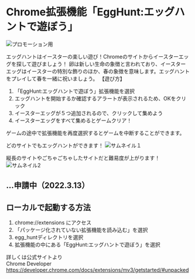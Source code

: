 # Chrome拡張機能「EggHunt:エッグハントで遊ぼう」
![プロモーション用](https://user-images.githubusercontent.com/74456418/158061224-249cc4b7-f422-40b5-89c5-c41c63158ace.png)

エッグハントはイースターの楽しい遊び！Chromeのサイトからイースターエッグを探して遊びましょう！
卵は新しい生命の象徴と言われており、イースターエッグはイースターの特別な飾りのほか、春の象徴を意味します。エッグハントをプレイして春を一緒に祝いましょう。
【遊び方】
1. 「EggHunt:エッグハントで遊ぼう」拡張機能を選択
2. エッグハントを開始するか確認するアラートが表示されるため、OKをクリック
3. イースターエッグが５つ追加されるので、クリックして集めよう
4. イースターエッグをすべて集めるとゲームクリア！

ゲームの途中で拡張機能を再度選択するとゲームを中断することができます。

どのサイトでもエッグハントができます！
![サムネイル１](https://user-images.githubusercontent.com/74456418/158061238-fe201044-d57b-4ff4-b21a-a54e54059646.png)

縦長のサイトやごちゃごちゃしたサイトだと難易度が上がります！
![サムネイル2](https://user-images.githubusercontent.com/74456418/158061245-1769efe8-57ef-4a97-89fb-c44cd3c71d8f.png)


## ...申請中（2022.3.13）


## ローカルで起動する方法
1. chrome://extensions にアクセス
2. 「パッケージ化されていない拡張機能を読み込む」を選択
3. egg_huntディレクトリを選択
4. 拡張機能の中にある「EggHunt:エッグハントで遊ぼう」を選択

詳しくは公式サイトより  
Chrome Developer
https://developer.chrome.com/docs/extensions/mv3/getstarted/#unpacked